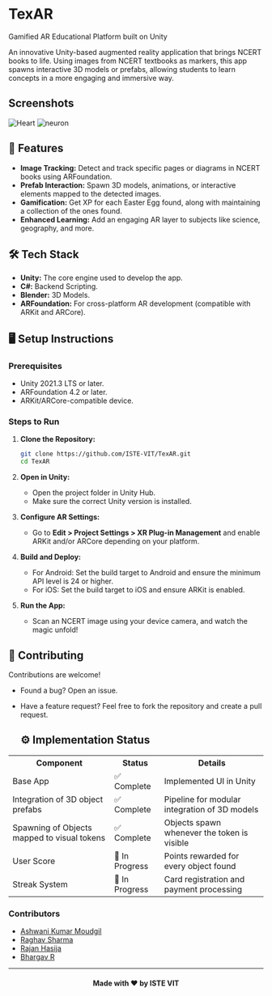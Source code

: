 # TexAR
 Gamified AR Educational Platform built on Unity

An innovative Unity-based augmented reality application that brings NCERT books to life. Using images from NCERT textbooks as markers, this app spawns interactive 3D models or prefabs, allowing students to learn concepts in a more engaging and immersive way.  

## Screenshots

![Heart](https://github.com/user-attachments/assets/6242b073-798c-4b04-a80c-5f3f4dd18c64)
![neuron](https://github.com/user-attachments/assets/900e1a14-8660-46d7-9556-fcfef438d8fa)


## 🎯 Features  
- **Image Tracking:** Detect and track specific pages or diagrams in NCERT books using ARFoundation.  
- **Prefab Interaction:** Spawn 3D models, animations, or interactive elements mapped to the detected images.  
- **Gamification:** Get XP for each Easter Egg found, along with maintaining a collection of the ones found. 
- **Enhanced Learning:** Add an engaging AR layer to subjects like science, geography, and more.  

## 🛠️ Tech Stack  
- **Unity:** The core engine used to develop the app.
-  **C#:** Backend Scripting.
-  **Blender:** 3D Models.   
- **ARFoundation:** For cross-platform AR development (compatible with ARKit and ARCore).  


## 🖥️ Setup Instructions  

### Prerequisites  
- Unity 2021.3 LTS or later.  
- ARFoundation 4.2 or later.  
- ARKit/ARCore-compatible device.  

### Steps to Run  
1. **Clone the Repository:**  
   ```bash  
   git clone https://github.com/ISTE-VIT/TexAR.git
   cd TexAR
   ```  

2. **Open in Unity:**  
   - Open the project folder in Unity Hub.  
   - Make sure the correct Unity version is installed.  

3. **Configure AR Settings:**  
   - Go to **Edit > Project Settings > XR Plug-in Management** and enable ARKit and/or ARCore depending on your platform.  

4. **Build and Deploy:**  
   - For Android: Set the build target to Android and ensure the minimum API level is 24 or higher.  
   - For iOS: Set the build target to iOS and ensure ARKit is enabled.  

5. **Run the App:**  
   - Scan an NCERT image using your device camera, and watch the magic unfold!  

## 🎨 Contributing  
Contributions are welcome!  
- Found a bug? Open an issue. 
- Have a feature request? Feel free to fork the repository and create a pull request.

  ## ⚙️ Implementation Status

<table>
  <tr>
    <th>Component</th>
    <th>Status</th>
    <th>Details</th>
  </tr>
  <tr>
    <td>Base App</td>
    <td>✅ Complete</td>
    <td>Implemented UI in Unity</td>
  </tr>
   <tr>
    <td>Integration of 3D object prefabs</td>
    <td>✅ Complete</td>
    <td>Pipeline for modular integration of 3D models</td>
  </tr>
  <tr>
    <td>Spawning of Objects mapped to visual tokens</td>
    <td>✅ Complete</td>
    <td>Objects spawn whenever the token is visible</td>
  </tr>
  <tr>
    <td>User Score</td>
    <td>🔄 In Progress</td>
    <td>Points rewarded for every object found</td>
  </tr>
  <tr>
    <td>Streak System</td>
    <td>🔄 In Progress</td>
    <td>Card registration and payment processing</td>
  </tr>
</table>


### Contributors

- [Ashwani Kumar Moudgil](https://github.com/Ashwani1330)
- [Raghav Sharma](https://github.com/rs0125)
- [Rajan Hasija](https://github.com/rajan0810)
- [Bhargav R](https://github.com/Bhargs24)

---

<h4 align="center">Made with ❤️ by ISTE VIT </h4>
